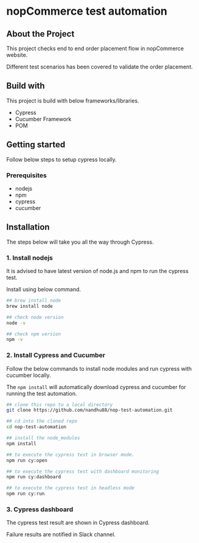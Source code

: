 # nopCommerce test automation

## About the Project

This project checks end to end order placement flow in nopCommerce website.

Different test scenarios has been covered to validate the order placement.

## Build with 

This project is build with below frameworks/libraries.

* Cypress
* Cucumber Framework
* POM 

## Getting started

Follow below steps to setup cypress locally. 

### Prerequisites

* nodejs
* npm 
* cypress 
* cucumber 


## Installation

The steps below will take you all the way through Cypress. 

### 1. Install nodejs

It is advised to have latest version of node.js and npm to run the cypress test.

Install using below command. 

```bash
## brew install node
brew install node 

## check node version 
node -v

## check npm version
npm -v
```

### 2. Install Cypress and Cucumber 

Follow the below commands to install node modules and run cypress with cucumber locally. 

The `npm install` will automatically download cypress and cucumber for running the test automation. 

```bash
## clone this repo to a local directory
git clone https://github.com/nandhu88/nop-test-automation.git

## cd into the cloned repo
cd nop-test-automation

## install the node_modules
npm install

## to execute the cypress test in browser mode. 
npm run cy:open

## to execute the cypress test with dashboard monitoring
npm run cy:dashboard

## to execute the cypress test in headless mode
npm run cy:run
```

### 3. Cypress dashboard

The cypress test result are shown in Cypress dashboard. 

Failure results are notified in Slack channel. 

